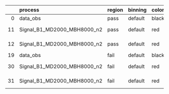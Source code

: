 |    | process                     | region   | binning   | color   | process_type   |   scale | variation   | source_filename                                                     | source_histname   | alias                       | title     |   combine_idx |     lnN |   shapes | syst_type   |   direction |   variation_alias |
|---:|:----------------------------|:---------|:----------|:--------|:---------------|--------:|:------------|:--------------------------------------------------------------------|:------------------|:----------------------------|:----------|--------------:|--------:|---------:|:------------|------------:|------------------:|
|  0 | data_obs                    | pass     | default   | black   | DATA           |       1 | nominal     | ./histograms_for_2DAlphabet_v7//BH_Data.root                        | hpass             | Data                        | Data      |           nan | nan     |      nan | nan         |         nan |               nan |
| 11 | Signal_B1_MD2000_MBH8000_n2 | pass     | default   | red     | SIGNAL         |       1 | lumi        | ./histograms_for_2DAlphabet_v7//BH_Signal_B1_MD2000_MBH8000_n2.root | hpass             | Signal_B1_MD2000_MBH8000_n2 | BH signal |           nan |   1.016 |      nan | lnN         |         nan |               nan |
| 12 | Signal_B1_MD2000_MBH8000_n2 | pass     | default   | red     | SIGNAL         |       1 | nominal     | ./histograms_for_2DAlphabet_v7//BH_Signal_B1_MD2000_MBH8000_n2.root | hpass             | Signal_B1_MD2000_MBH8000_n2 | BH signal |           nan | nan     |      nan | nan         |         nan |               nan |
| 19 | data_obs                    | fail     | default   | black   | DATA           |       1 | nominal     | ./histograms_for_2DAlphabet_v7//BH_Data.root                        | hfail             | Data                        | Data      |           nan | nan     |      nan | nan         |         nan |               nan |
| 30 | Signal_B1_MD2000_MBH8000_n2 | fail     | default   | red     | SIGNAL         |       1 | lumi        | ./histograms_for_2DAlphabet_v7//BH_Signal_B1_MD2000_MBH8000_n2.root | hfail             | Signal_B1_MD2000_MBH8000_n2 | BH signal |           nan |   1.016 |      nan | lnN         |         nan |               nan |
| 31 | Signal_B1_MD2000_MBH8000_n2 | fail     | default   | red     | SIGNAL         |       1 | nominal     | ./histograms_for_2DAlphabet_v7//BH_Signal_B1_MD2000_MBH8000_n2.root | hfail             | Signal_B1_MD2000_MBH8000_n2 | BH signal |           nan | nan     |      nan | nan         |         nan |               nan |